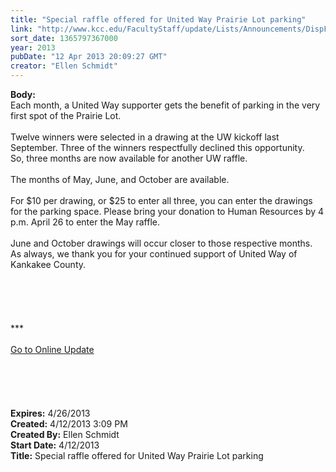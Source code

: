 ```yaml
---
title: "Special raffle offered for United Way Prairie Lot parking"
link: "http://www.kcc.edu/FacultyStaff/update/Lists/Announcements/DispForm.aspx?ID=1076"
sort_date: 1365797367000
year: 2013
pubDate: "12 Apr 2013 20:09:27 GMT"
creator: "Ellen Schmidt"
---
```


<div><b>Body:</b> <div class="ExternalClass415FC6BB9E7B412DA3C82B353B7F458B"><div>Each month, a United Way supporter gets the benefit of parking in the very first spot of the Prairie Lot. </div>
<div> </div>
<div>Twelve winners were selected in a drawing at the UW kickoff last September. Three of the winners respectfully declined this opportunity. So, three months are now available for another UW raffle.</div>
<div> </div>
<div>The months of May, June, and October are available.</div>
<div> </div>
<div>For $10 per drawing, or $25 to enter all three, you can enter the drawings for the parking space. Please bring your donation to Human Resources by 4 p.m. April 26 to enter the May raffle.</div>
<div> </div>
<div>June and October drawings will occur closer to those respective months. As always, we thank you for your continued support of United Way of Kankakee County.</div>
<div> </div>
<div> </div>
<div>
<div> </div>
<div>
<div>
<div>
<div><br />
<div>
<div> </div>
<div>
<div>
<div>***</div>
<div> </div>
<div><a href="/FacultyStaff/update/Pages/dailyupdate.aspx">Go to Online Update</a></div>
<div> </div></div></div></div></div><br /></div></div></div></div>
<div> </div>
<div> </div>
<div> </div></div></div>
<div><b>Expires:</b> 4/26/2013</div>
<div><b>Created:</b> 4/12/2013 3:09 PM</div>
<div><b>Created By:</b> Ellen Schmidt</div>
<div><b>Start Date:</b> 4/12/2013</div>
<div><b>Title:</b> Special raffle offered for United Way Prairie Lot parking</div>
